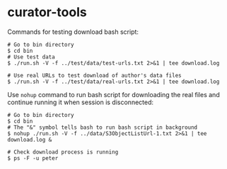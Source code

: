# curator-tools

Commands for testing download bash script:

```
# Go to bin directory
$ cd bin
# Use test data
$ ./run.sh -V -f ../test/data/test-urls.txt 2>&1 | tee download.log

# Use real URLs to test download of author's data files
$ ./run.sh -V -f ../test/data/real-urls.txt 2>&1 | tee download.log
```

Use `nohup` command to run bash script for downloading the real files and continue running it when session is disconnected:
```
# Go to bin directory
$ cd bin
# The "&" symbol tells bash to run bash script in background
$ nohup ./run.sh -V -f ../data/S3ObjectListUrl-1.txt 2>&1 | tee download.log &

# Check download process is running
$ ps -F -u peter
```
